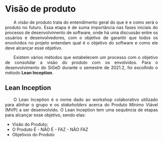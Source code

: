# Visão de produto

<p style="text-align:justify">&emsp;&emsp;A visão de produto trata do entendimento geral do que é e como será o produto no futuro. Essa etapa é de suma importância nas fases iniciais do processo de desenvolvimento de software, onde há uma discussão entre os usuários e desenvolvedores, com o objetivo de garantir que todos os envolvidos no projeto entendam qual é o objetivo do software e como ele deve alcançar esse objetivo.</p>

<p style="text-align:justify">&emsp;&emsp;Existem vários métodos que estabelecem um processo com o objetivo de consolidar a visão do produto com os envolvidos. Para o desenvolvimento do SiGeD durante o semestre de 2021.2, foi escolhido o método <b>Lean Inception</b>.</p>

## Lean Inception

<p style="text-align:justify">&emsp;&emsp;O Lean Inception é o nome dado ao workshop colaborativo utilizado para alinhar o grupo e os <i>stakeholders</i> acerca do Produto Mínimo Viável (MVP) a ser desenvolvido. O Lean Inception tem uma sequência de etapas para alcançar esse objetivo, sendo elas:</p>

* Visão do Produto;
* O Produto É - NÃO É - FAZ - NÃO FAZ
* Objetivos do Produto